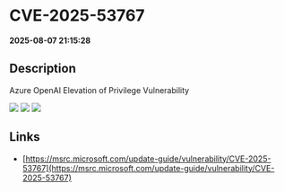 # CVE-2025-53767

**2025-08-07 21:15:28**

## Description
Azure OpenAI Elevation of Privilege Vulnerability

![](https://img.shields.io/static/v1?label=Score&message=10.0&color=red)
![](https://img.shields.io/static/v1?label=Severity&message=CRITICAL&color=red)
![](https://img.shields.io/static/v1?label=CWE&message=SSRF&color=green)

## Links
- [https://msrc.microsoft.com/update-guide/vulnerability/CVE-2025-53767](https://msrc.microsoft.com/update-guide/vulnerability/CVE-2025-53767)
